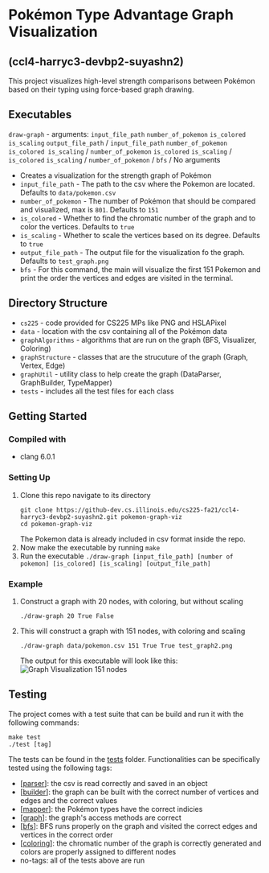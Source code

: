 # **Pokémon Type Advantage Graph Visualization**

## **(ccl4-harryc3-devbp2-suyashn2)**
This project visualizes high-level strength comparisons between Pokémon based on their typing using force-based graph drawing.

## **Executables**
`draw-graph` - arguments: `input_file_path` `number_of_pokemon` `is_colored` `is_scaling` `output_file_path` / `input_file_path` `number_of_pokemon` `is_colored is_scaling` / `number_of_pokemon` `is_colored` `is_scaling` / `is_colored` `is_scaling` / `number_of_pokemon` / `bfs` / No arguments
- Creates a visualization for the strength graph of Pokémon
- `input_file_path` - The path to the csv where the Pokemon are located. Defaults to `data/pokemon.csv`
- `number_of_pokemon` - The number of Pokémon that should be compared and visualized, max is `801`. Defaults to `151`
- `is_colored` - Whether to find the chromatic number of the graph and to color the vertices. Defaults to `true`
- `is_scaling` - Whether to scale the vertices based on its degree. Defaults to `true`
- `output_file_path` - The output file for the visualization fo the graph. Defaults to `test_graph.png`
- `bfs` - For this command, the main will visualize the first 151 Pokemon and print the order the vertices and edges are visited in the terminal. 

## **Directory Structure**
- `cs225` - code provided for CS225 MPs like PNG and HSLAPixel
- `data` - location with the csv containing all of the Pokémon data
- `graphAlgorithms` - algorithms that are run on the graph (BFS, Visualizer, Coloring)
- `graphStructure` - classes that are the strucuture of the graph (Graph, Vertex, Edge)
- `graphUtil` - utility class to help create the graph (DataParser, GraphBuilder, TypeMapper) 
- `tests` - includes all the test files for each class
## **Getting Started**
### Compiled with
- clang 6.0.1

### Setting Up

1. Clone this repo navigate to its directory
   ```
   git clone https://github-dev.cs.illinois.edu/cs225-fa21/ccl4-harryc3-devbp2-suyashn2.git pokemon-graph-viz
   cd pokemon-graph-viz
   ```
   The Pokemon data is already included in csv format inside the repo.
2. Now make the executable by running `make`
3. Run the executable `./draw-graph [input_file_path] [number of pokemon] [is_colored] [is_scaling] [output_file_path]`
### Example
1. Construct a graph with 20 nodes, with coloring, but without scaling
    ```
    ./draw-graph 20 True False
    ```
2. This will construct a graph with 151 nodes, with coloring and scaling
    ```
    ./draw-graph data/pokemon.csv 151 True True test_graph2.png
    ```
    The output for this executable will look like this:
    ![Graph Visualization 151 nodes](output_graph_151.png)

## **Testing**
The project comes with a test suite that can be build and run it with the following commands:
```
make test
./test [tag]
```
The tests can be found in the [tests](tests) folder. Functionalities can be specifically tested using the following tags:
- [[parser](tests/parser_tests.cpp)]: the csv is read correctly and saved in an object
- [[builder](tests/graph_builder_tests.cpp)]: the graph can be built with the correct number of vertices and edges and the correct values
- [[mapper](tests/type_mapper_tests.cpp)]: the Pokémon types have the correct indicies
- [[graph](tests/graph_tests.cpp)]: the graph's access methods are correct
- [[bfs](tests/bfs_tests.cpp)]: BFS runs properly on the graph and visited the correct edges and vertices in the correct order
- [[coloring](tests/graph_coloring_tests.cpp)]: the chromatic number of the graph is correctly generated and colors are properly assigned to different nodes
- no-tags: all of the tests above are run

